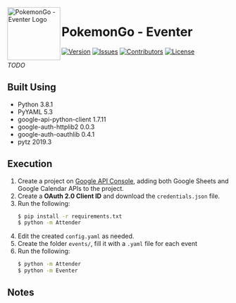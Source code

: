 <img src="https://raw.githubusercontent.com/Macro303/PokemonGo-Eventer/master/logo.png" align="left" width="120" height="120" alt="PokemonGo - Eventer Logo">

# PokemonGo - Eventer
[![Version](https://img.shields.io/github/tag-pre/Macro303/PokemonGo-Eventer.svg?label=version)](https://github.com/Macro303/PokemonGo-Eventer/releases)
[![Issues](https://img.shields.io/github/issues/Macro303/PokemonGo-Eventer.svg?label=issues)](https://github.com/Macro303/PokemonGo-Eventer/issues)
[![Contributors](https://img.shields.io/github/contributors/Macro303/PokemonGo-Eventer.svg?label=contributors)](https://github.com/Macro303/PokemonGo-Eventer/graphs/contributors)
[![License](https://img.shields.io/github/license/Macro303/PokemonGo-Eventer.svg?=label=license)](https://raw.githubusercontent.com/Macro303/PokemonGo-Eventer/master/LICENSE)

_TODO_

## Built Using
 - Python 3.8.1
 - PyYAML 5.3
 - google-api-python-client 1.7.11
 - google-auth-httplib2 0.0.3
 - google-auth-oauthlib 0.4.1
 - pytz 2019.3

## Execution
1. Create a project on [Google API Console](https://console.developers.google.com/apis/dashboard), adding both Google Sheets and Google Calendar APIs to the project.
2. Create a **OAuth 2.0 Client ID** and download the `credentials.json` file.
3. Run the following:
    ```bash
    $ pip install -r requirements.txt
    $ python -m Attender
    ```
4. Edit the created `config.yaml` as needed.
5. Create the folder `events/`, fill it with a `.yaml` file for each event
6. Run the following:
    ```bash
   $ python -m Attender
   $ python -m Eventer
    ```

## Notes